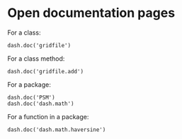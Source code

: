# Open documentation pages

For a class:

```
dash.doc('gridfile')
```

For a class method:

```
dash.doc('gridfile.add')
```

For a package:

```
dash.doc('PSM')
dash.doc('dash.math')
```

For a function in a package:

```
dash.doc('dash.math.haversine')
```